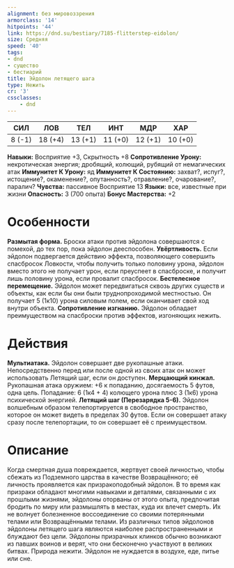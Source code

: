 ```yaml
---
alignment: без мировоззрения
armorclass: '14'
hitpoints: '44'
link: https://dnd.su/bestiary/7185-flitterstep-eidolon/
size: Средняя
speed: '40'
tags:
- dnd
- существо
- бестиарий
title: Эйдолон летящего шага
type: Нежить
cr: '3'
cssclasses:
    - dnd
---
```



| СИЛ | ЛОВ | ТЕЛ | ИНТ | МДР | ХАР |
|---|---|---|---|---|---|
| 8 (-1) | 18 (+4) | 13 (+1) | 11 (+0) | 12 (+1) | 10 (+0) |
**Навыки:** Восприятие +3, Скрытность +8
**Сопротивление Урону:** некротическая энергия; дробящий, колющий, рубящий от немагических атак
**Иммунитет К Урону:** яд
**Иммунитет К Состоянию:** захват?, испуг?, истощение?, окаменение?, опутанность?, отравление?, очарование?, паралич?
**Чувства:** пассивное Восприятие 13
**Языки:** все, известные при жизни
**Опасность:** 3 (700 опыта)
**Бонус Мастерства:** +2


# Особенности
**Размытая форма.** Броски атаки против эйдолона совершаются с помехой, до тех пор, пока эйдолон дееспособен.
**Увёртливость.** Если эйдолон подвергается действию эффекта, позволяющего совершить спасбросок Ловкости, чтобы получить только половину урона, эйдолон вместо этого не получает урон, если преуспеет в спасброске, и получит лишь половину урона, если провалит спасбросок.
**Бестелесное перемещение.** Эйдолон может передвигаться сквозь других существ и объекты, как если бы они были труднопроходимой местностью. Он получает 5 (1к10) урона силовым полем, если оканчивает свой ход внутри объекта.
**Сопротивление изгнанию.** Эйдолон обладает преимуществом на спасброски против эффектов, изгоняющих нежить.


# Действия
**Мультиатака.** Эйдолон совершает две рукопашные атаки. Непосредственно перед или после одной из своих атак он может использовать Летящий шаг, если он доступен.
**Мерцающий кинжал.** Рукопашная атака оружием: +6 к попаданию, досягаемость 5 футов, одна цель. Попадание: 6 (1к4 + 4) колющего урона плюс 3 (1к6) урона психической энергией.
**Летящий шаг (Перезарядка 5-6).** Эйдолон волшебным образом телепортируется в свободное пространство, которое он может видеть в пределах 30 футов. Если он совершает атаку сразу после телепортации, то он совершает её с преимуществом.


# Описание
Когда смертная душа повреждается, жертвует своей личностью, чтобы сбежать из Подземного царства в качестве Возвращённого; её личность проявляется как призракоподобный эйдолон. В то время как призраки обладают многими навыками и деталями, связанными с их прошлыми жизнями, эйдолоны оторваны от этого опыта, предпочитая бродить по миру или размышлять в местах, куда их влечет смерть. Их не волнует болезненное воссоединение со своими потерянными телами или Возвращёнными телами. Из различных типов эйдолонов эйдолоны летящего шага являются наиболее распространенными и блуждают без цели. Эйдолоны призрачных клинков обычно возникают из павших воинов и верят, что они бесконечно участвуют в великих битвах. Природа нежити. Эйдолон не нуждается в воздухе, еде, питье или сне.